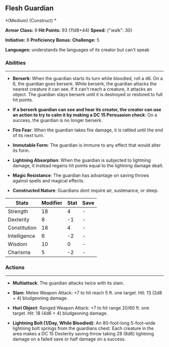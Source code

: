 ## Flesh Guardian
*(Medium) (Construct) *

**Armor Class:** 9
**Hit Points:** 93 (11d8+44)
**Speed:** {"walk": 30}

**Initiative:** 8
**Proficiency Bonus:**
**Challenge:** 5

**Languages:** understands the languages of its creator but can't speak

### Abilities
 --- 
- **Berserk**: When the guardian starts its turn while bloodied, roll a d6. On a 6, the guardian goes berserk. While berserk, the guardian attacks the nearest creature it can see. If it can't reach a creature, it attacks an object. The guardian stays berserk until it is destroyed or restored to full hit points.

- **If a berserk guardian can see and hear its creator, the creator can use an action to try to calm it by making a DC 15 Persuasion check**: On a success, the guardian is no longer berserk.

- **Fire Fear**: When the guardian takes fire damage, it is rattled until the end of its next turn.

- **Immutable Form**: The guardian is immune to any effect that would alter its form.

- **Lightning Absorption**: When the guardian is subjected to lightning damage, it instead regains hit points equal to the lightning damage dealt.

- **Magic Resistance**: The guardian has advantage on saving throws against spells and magical effects.

- **Constructed Nature**: Guardians dont require air, sustenance, or sleep.



| Stats | Modifier | Stat | Save
| ---- | ---- | ---- | ---- |
| Strength | 18 | 4 | - |
| Dexterity | 8 | -1 | - |
| Constitution | 18 | 4 | - |
| Intelligence | 6 | -2 | - |
| Wisdom | 10 | 0 | - |
| Charisma | 5 | -2 | - |

### Actions
 --- 
- **Multiattack**: The guardian attacks twice with its slam.

- **Slam**: Melee Weapon Attack: +7 to hit  reach 5 ft.  one target. Hit: 13 (2d8 + 4) bludgeoning damage.

- **Hurl Object**: Ranged Weapon Attack: +7 to hit  range 20/60 ft.  one target. Hit: 18 (4d6 + 4) bludgeoning damage.

- **Lightning Bolt (1/Day, While Bloodied)**: An 80-foot-long  5-foot-wide lightning bolt springs from the guardians chest. Each creature in the area makes a DC 15 Dexterity saving throw  taking 28 (8d6) lightning damage on a failed save or half damage on a success.

